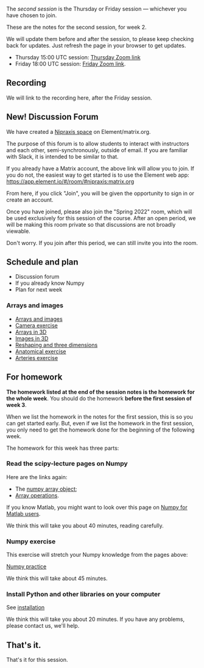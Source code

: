 The *second session* is the Thursday or Friday session — whichever you have
chosen to join.

These are the notes for the second session, for week 2.

We will update them before and after the session, to please keep checking back for updates.  Just refresh the page in your browser to get updates.

* Thursday 15:00 UTC session: [Thursday Zoom
  link](https://bham-ac-uk.zoom.us/j/85697917669?pwd=R09RRVoxSXl5YnVjVDVuN3NDM2lCdz09)
* Friday 18:00 UTC session: [Friday Zoom link](https://bham-ac-uk.zoom.us/j/82522323304?pwd=VjRRWDNkZjF5clBDd3FNNGJWcTUyZz09).

## Recording

We will link to the recording here, after the Friday session.

## New!  Discussion Forum
We have created a [Nipraxis space](https://matrix.to/#/#nipraxis:matrix.org) on Element/matrix.org.

The purpose of this forum is to allow students to interact with instructors
and each other, semi-synchronously, outside of email. If you are familiar with Slack, it is intended to be similar to that.

If you already have a Matrix account, the above link will allow you to join.
If you do not, the easiest way to get started is to use the Element web app:
<https://app.element.io/#/room/#nipraxis:matrix.org>

From here, if you click "Join", you will be given the opportunity to sign in or create an account.

Once you have joined, please also join the "Spring 2022" room, which will be used exclusively for this session of the course.
After an open period, we will be making this room private so that discussions are not broadly viewable.

Don't worry. If you join after this period, we can still invite you into the room.

## Schedule and plan

* Discussion forum
* If you already know Numpy
* Plan for next week

### Arrays and images

* [Arrays and images](https://textbook.nipraxis.org/arrays_and_images)
* [Camera
  exercise](https://hub.nipraxis.org/hub/user-redirect/git-pull?repo=https%3A//github.com/nipraxis/camera&subPath=camera.ipynb)
* [Arrays in 3D](https://textbook.nipraxis.org/arrays_3d)
* [Images in 3D](https://textbook.nipraxis.org/images_3d)
* [Reshaping and three dimensions](https://textbook.nipraxis.org/reshape_and_3d.html)
* [Anatomical
exercise](https://hub.nipraxis.org/hub/user-redirect/git-pull?repo=https%3A//github.com/nipraxis/anatomical&subPath=anatomical.ipynb)
* [Arteries exercise](https://hub.nipraxis.org/hub/user-redirect/git-pull?repo=https%3A//github.com/nipraxis/arteries&subPath=arteries.ipynb)

## For homework

**The homework listed at the end of the session notes is the homework for the whole week**.  You should do the homework **before the first session of week 3**.

When we list the homework in the notes for the first session, this is so you
can get started early.  But, even if we list the homework in the first
session, you only need to get the homework done for the beginning of the
following week.

The homework for this week has three parts:

### Read the scipy-lecture pages on Numpy

Here are the links again:

-   The [numpy array
    object](https://scipy-lectures.org/intro/numpy/array_object.html);
-   [Array operations](https://scipy-lectures.org/intro/numpy/operations.html).

If you know Matlab, you might want to look over this page on [Numpy for Matlab
users](https://numpy.org/doc/stable/user/numpy-for-matlab-users.html).

We think this will take you about 40 minutes, reading carefully.

### Numpy exercise

This exercise will stretch your Numpy knowledge from the pages above:

[Numpy
practice](https://hub.nipraxis.org/hub/user-redirect/git-pull?repo=https%3A//github.com/nipraxis/array_practice&subPath=array_practice.ipynb)

We think this will take about 45 minutes.

### Install Python and other libraries on your computer

See [installation](https://textbook.nipraxis.org/installation)

We think this will take you about 20 minutes.  If you have any problems, please contact us, we'll help.

## That's it.

That's it for this session.
